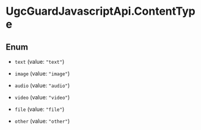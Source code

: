 # UgcGuardJavascriptApi.ContentType

## Enum


* `text` (value: `"text"`)

* `image` (value: `"image"`)

* `audio` (value: `"audio"`)

* `video` (value: `"video"`)

* `file` (value: `"file"`)

* `other` (value: `"other"`)


